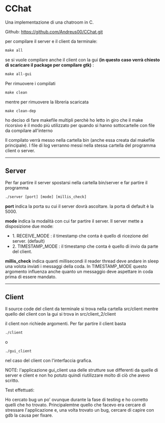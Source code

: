 # CChat

Una implementazione di una chatroom in C.

Github: https://github.com/Andreus00/CChat.git


per compilare il server e il client da terminale:
```html
make all
```
se si vuole compilare anche il client con la gui <strong>(in questo caso verrà chiesto di scaricare il package per compilare gtk)</strong> :
```html
make all-gui
```

Per rimuovere i compilati
```html
make clean
```
mentre per rimuovere la libreria scaricata
```html
make clean-dep
```


ho deciso di fare makefile multipli perchè ho letto in giro che il make ricorsivo è il modo più utilizzato per
quando si hanno sottocartelle con file da compilare all'interno


Il compilato verrà messo nella cartella bin (anche essa creata dal makefile principale).
I file di log verranno messi nella stessa cartella del programma client o server.

<hr class="rounded">

<h2>Server</h2>

Per far partire il server spostarsi nella cartella bin/server e far partire il programma
```html
./server [port] [mode] [millis_check]
```

<strong>port</strong> indica la porta su cui il server dovrà ascoltare. la porta di default è la 5000.

<strong>mode</strong> indica la modalità con cui far partire il server. Il server mette a  disposizione due mode:
<ul>
  <li>
    1. RECEIVE_MODE : il timestamp che conta è quello di ricezione del server. (default)
  </li>
  <li>
    2. TIMESTAMP_MODE : il timestamp che conta è quello di invio da parte del client.
  </li>
</ul>

<strong>millis_check</strong> indica quanti millisecondi il reader thread deve andare in sleep una volota inviati i messaggi della coda. 
In TIMESTAMP_MODE questo argomento influenza anche quanto un messaggio deve aspettare in coda prima di essere mandato.

<hr class="rounded">

<h2>Client</h2>

Il source code del client da terminale si trova nella cartella src/client mentre quello del client con la gui
si trova in src/client_2/client

il client non richiede argomenti. Per far partire il client basta
```html
./client
```
o
```html
./gui_client
```
nel caso del client con l'interfaccia grafica.


NOTE:
 l'applicazione gui_client usa delle strutture sue differenti da quelle di server e client e non ho potuto quindi riutilizzare molto di ciò
 che avevo scritto.


Test effettuati:

Ho cercato bug un po' ovunque durante la fase di testing e ho corretto quelli che ho trovato.
Principalemtne quello che facevo era cercare di stressare l'applicazione e, una volta trovato un bug,
cercare di capire con gdb la causa per fixare.